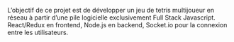 L’objectif de ce projet est de développer un jeu de tetris multijoueur en réseau à partir d’une pile logicielle exclusivement Full Stack Javascript.
React/Redux en frontend, Node.js en backend, Socket.io pour la connexion entre les utilisateurs.
